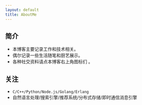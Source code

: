 ```yaml
---
layout: default
title: AboutMe
---
```


## 简介

+ 本博客主要记录工作和技术相关。
+ 偶尔记录一些生活随笔和厨艺展示。
+ 各种社交资料请点本博客右上角图标们 。

## 关注

+ `C/C++/Python/Node.js/Golang/Erlang`
+ 自然语言处理/搜索引擎/推荐系统/分布式存储/即时通信消息引擎
